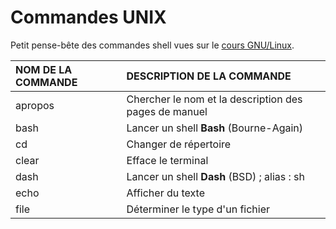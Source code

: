 # Commandes UNIX

Petit pense-bête des commandes shell vues sur le [cours GNU/Linux](https://www.youtube.com/playlist?list=PLrSOXFDHBtfHKxuz6NySItyf4iSEcTw97).

|NOM DE LA COMMANDE|DESCRIPTION DE LA COMMANDE|
|:--|:--|
|apropos|Chercher le nom et la description des pages de manuel|
|bash|Lancer un shell **Bash** (Bourne-Again)|
|cd|Changer de répertoire|
|clear|Efface le terminal|
|dash|Lancer un shell **Dash** (BSD) ; alias : sh|
|echo|Afficher du texte|
|file|Déterminer le type d'un fichier|
